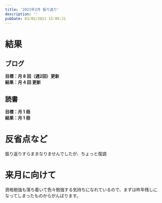 ```yaml
---
title: '2021年2月 振り返り'
description: ''
pubDate: 03/02/2021 15:09:21
---
```


<h1>結果</h1>

<h2>ブログ</h2>

<p><strong>目標：月 8 回（週2回）更新</strong><br />
<strong>結果：月 4 回 更新</strong></p>

<h2>読書</h2>

<p><strong>目標：月 1 冊</strong><br />
<strong>結果：月 1 冊</strong></p>

<h1>反省点など</h1>

<p>振り返りすらままなりませんでしたが、ちょっと復調</p>

<h1>来月に向けて</h1>

<p>資格勉強も落ち着いて色々勉強する気持ちになれているので、まずは昨年残しになってしまったものからがんばります。</p>
